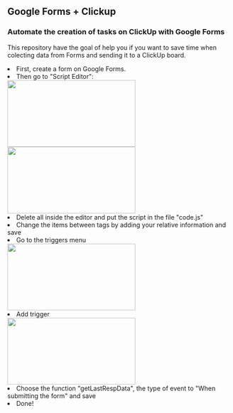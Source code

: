 <h2> Google Forms + Clickup </h2>
<h3>Automate the creation of tasks on <b>ClickUp</b> with <b>Google Forms</b></h3>

This repository have the goal of help you if you want to save time when colecting data from Forms and sending it to a ClickUp board.

<li>First, create a form on Google Forms.</li>
<li>Then go to "Script Editor": </li>
<img align="center" src="https://user-images.githubusercontent.com/96849188/172446391-2f5b5344-1371-4487-895b-1e4b3da688fe.png" height="150" width="288">
<img align="center" src="https://user-images.githubusercontent.com/96849188/172446564-18d27023-6fb0-458a-a64b-e2737e96e4f8.png" height="150" width="288">
<li>Delete all inside the editor and put the script in the file "code.js"</li>
<li>Change the items between tags by adding your relative information and save</li>
<li>Go to the triggers menu</li>
<img align="center" src="https://user-images.githubusercontent.com/96849188/172446183-42aae0ed-23ed-406e-9dda-50a554aae4ba.png" height="150" width="288">
<li>Add trigger</li>
<img align="center" src="https://user-images.githubusercontent.com/96849188/172447367-cfbb8779-8709-4ede-a2a9-b1e280a9d65f.png" height="150" width="288">
<li>Choose the function "getLastRespData", the type of event to "When submitting the form" and save</li>
<li>Done!</li>
